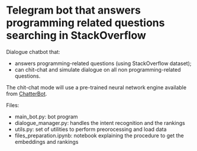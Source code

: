 # Telegram bot that answers programming related questions searching in StackOverflow

Dialogue chatbot that:
* answers programming-related questions (using StackOverflow dataset);
* can chit-chat and simulate dialogue on all non programming-related questions.

The chit-chat mode will use a pre-trained neural network engine available from [ChatterBot](https://github.com/gunthercox/ChatterBot).

Files:
* main_bot.py: bot program
* dialogue_manager.py: handles the intent recognition and the rankings
* utils.py: set of utilities to perform preorocessing and load data
* files_preparation.ipynb: notebook explaining the procedure to get the embeddings and rankings

